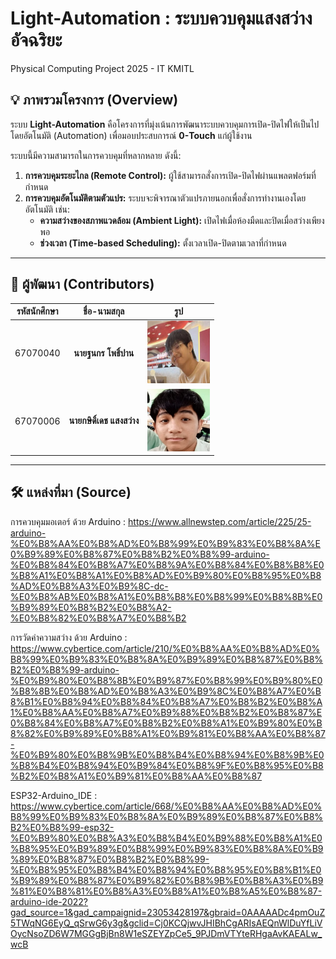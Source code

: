 # Light-Automation : ระบบควบคุมแสงสว่างอัจฉริยะ
Physical Computing Project 2025 - IT KMITL

## 💡 ภาพรวมโครงการ (Overview)

ระบบ **Light-Automation** คือโครงการที่มุ่งเน้นการพัฒนาระบบควบคุมการเปิด-ปิดไฟให้เป็นไปโดยอัตโนมัติ (Automation) เพื่อมอบประสบการณ์ **0-Touch** แก่ผู้ใช้งาน

ระบบนี้มีความสามารถในการควบคุมที่หลากหลาย ดังนี้:

1.  **การควบคุมระยะไกล (Remote Control):** ผู้ใช้สามารถสั่งการเปิด-ปิดไฟผ่านแพลตฟอร์มที่กำหนด
2.  **การควบคุมอัตโนมัติตามตัวแปร:** ระบบจะพิจารณาตัวแปรภายนอกเพื่อสั่งการทำงานเองโดยอัตโนมัติ เช่น:
    * **ความสว่างของสภาพแวดล้อม (Ambient Light):** เปิดไฟเมื่อห้องมืดและปิดเมื่อสว่างเพียงพอ
    * **ช่วงเวลา (Time-based Scheduling):** ตั้งเวลาเปิด-ปิดตามเวลาที่กำหนด

---

## 👥 ผู้พัฒนา (Contributors)

| รหัสนักศึกษา | ชื่อ-นามสกุล | รูป |
| :----------: | :----: | :----------: |
| 67070040 | **นายฐนกร โพธิ์ปาน** | <img src="assets/thanakorn_avatar.jpg" width="100" height="100" alt="ฐนกร โพธิ์ปาน"> |
| 67070006 | **นายกษิดิ์เดช แสงสว่าง** | <img src="assets/kasidet_avatar.png" width="100" height="100" alt="กษิดิ์เดช แสงสว่าง"> |

---

## 🛠 แหล่งที่มา (Source)

การควบคุมมอเตอร์ ด้วย Arduino : https://www.allnewstep.com/article/225/25-arduino-%E0%B8%AA%E0%B8%AD%E0%B8%99%E0%B9%83%E0%B8%8A%E0%B9%89%E0%B8%87%E0%B8%B2%E0%B8%99-arduino-%E0%B8%84%E0%B8%A7%E0%B8%9A%E0%B8%84%E0%B8%B8%E0%B8%A1%E0%B8%A1%E0%B8%AD%E0%B9%80%E0%B8%95%E0%B8%AD%E0%B8%A3%E0%B9%8C-dc-%E0%B8%AB%E0%B8%A1%E0%B8%B8%E0%B8%99%E0%B8%8B%E0%B9%89%E0%B8%B2%E0%B8%A2-%E0%B8%82%E0%B8%A7%E0%B8%B2

การวัดค่าความสว่าง ด้วย Arduino : https://www.cybertice.com/article/210/%E0%B8%AA%E0%B8%AD%E0%B8%99%E0%B9%83%E0%B8%8A%E0%B9%89%E0%B8%87%E0%B8%B2%E0%B8%99-arduino-%E0%B9%80%E0%B8%8B%E0%B9%87%E0%B8%99%E0%B9%80%E0%B8%8B%E0%B8%AD%E0%B8%A3%E0%B9%8C%E0%B8%A7%E0%B8%B1%E0%B8%94%E0%B8%84%E0%B8%A7%E0%B8%B2%E0%B8%A1%E0%B8%AA%E0%B8%A7%E0%B9%88%E0%B8%B2%E0%B8%87%E0%B8%84%E0%B8%A7%E0%B8%B2%E0%B8%A1%E0%B9%80%E0%B8%82%E0%B9%89%E0%B8%A1%E0%B9%81%E0%B8%AA%E0%B8%87-%E0%B9%80%E0%B8%9B%E0%B8%B4%E0%B8%94%E0%B8%9B%E0%B8%B4%E0%B8%94%E0%B9%84%E0%B8%9F%E0%B8%95%E0%B8%B2%E0%B8%A1%E0%B9%81%E0%B8%AA%E0%B8%87

ESP32-Arduino_IDE : https://www.cybertice.com/article/668/%E0%B8%AA%E0%B8%AD%E0%B8%99%E0%B9%83%E0%B8%8A%E0%B9%89%E0%B8%87%E0%B8%B2%E0%B8%99-esp32-%E0%B9%80%E0%B8%A3%E0%B8%B4%E0%B9%88%E0%B8%A1%E0%B8%95%E0%B9%89%E0%B8%99%E0%B9%83%E0%B8%8A%E0%B9%89%E0%B8%87%E0%B8%B2%E0%B8%99-%E0%B8%95%E0%B8%B4%E0%B8%94%E0%B8%95%E0%B8%B1%E0%B9%89%E0%B8%87%E0%B9%82%E0%B8%9B%E0%B8%A3%E0%B9%81%E0%B8%81%E0%B8%A3%E0%B8%A1%E0%B8%A5%E0%B8%87-arduino-ide-2022?gad_source=1&gad_campaignid=23053428197&gbraid=0AAAAADc4pmOuZ5TWqNG6EyQ_qSrwG6y3g&gclid=Cj0KCQjwvJHIBhCgARIsAEQnWlDuYfLiVOycNsoZD6W7MGGgBjBn8W1eSZEYZpCe5_9PJDmVTYteRHgaAvKAEALw_wcB
